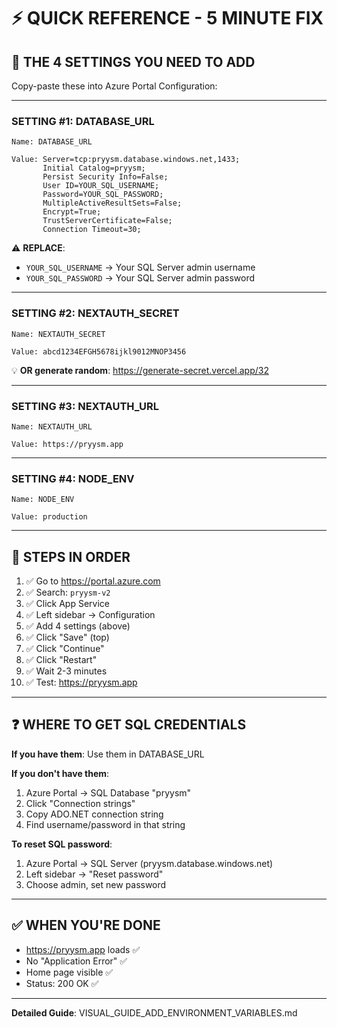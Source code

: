 # ⚡ QUICK REFERENCE - 5 MINUTE FIX

## 🎯 THE 4 SETTINGS YOU NEED TO ADD

Copy-paste these into Azure Portal Configuration:

---

### **SETTING #1: DATABASE_URL**

```
Name: DATABASE_URL

Value: Server=tcp:pryysm.database.windows.net,1433;
       Initial Catalog=pryysm;
       Persist Security Info=False;
       User ID=YOUR_SQL_USERNAME;
       Password=YOUR_SQL_PASSWORD;
       MultipleActiveResultSets=False;
       Encrypt=True;
       TrustServerCertificate=False;
       Connection Timeout=30;
```

⚠️ **REPLACE**:
- `YOUR_SQL_USERNAME` → Your SQL Server admin username
- `YOUR_SQL_PASSWORD` → Your SQL Server admin password

---

### **SETTING #2: NEXTAUTH_SECRET**

```
Name: NEXTAUTH_SECRET

Value: abcd1234EFGH5678ijkl9012MNOP3456
```

💡 **OR generate random**: https://generate-secret.vercel.app/32

---

### **SETTING #3: NEXTAUTH_URL**

```
Name: NEXTAUTH_URL

Value: https://pryysm.app
```

---

### **SETTING #4: NODE_ENV**

```
Name: NODE_ENV

Value: production
```

---

## 🚀 STEPS IN ORDER

1. ✅ Go to https://portal.azure.com
2. ✅ Search: `pryysm-v2`
3. ✅ Click App Service
4. ✅ Left sidebar → Configuration
5. ✅ Add 4 settings (above)
6. ✅ Click "Save" (top)
7. ✅ Click "Continue" 
8. ✅ Click "Restart"
9. ✅ Wait 2-3 minutes
10. ✅ Test: https://pryysm.app

---

## ❓ WHERE TO GET SQL CREDENTIALS

**If you have them**: Use them in DATABASE_URL

**If you don't have them**:
1. Azure Portal → SQL Database "pryysm"
2. Click "Connection strings"
3. Copy ADO.NET connection string
4. Find username/password in that string

**To reset SQL password**:
1. Azure Portal → SQL Server (pryysm.database.windows.net)
2. Left sidebar → "Reset password"
3. Choose admin, set new password

---

## ✅ WHEN YOU'RE DONE

- https://pryysm.app loads ✅
- No "Application Error" ✅
- Home page visible ✅
- Status: 200 OK ✅

---

**Detailed Guide**: VISUAL_GUIDE_ADD_ENVIRONMENT_VARIABLES.md
